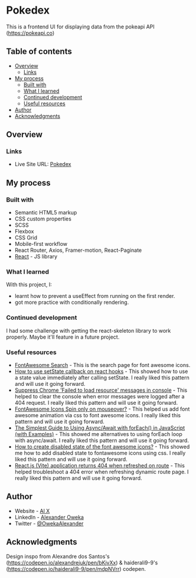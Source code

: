 # Pokedex

This is a frontend UI for displaying data from the pokeapi API (https://pokeapi.co)

## Table of contents

- [Overview](#overview)
  - [Links](#links)
- [My process](#my-process)
  - [Built with](#built-with)
  - [What I learned](#what-i-learned)
  - [Continued development](#continued-development)
  - [Useful resources](#useful-resources)
- [Author](#author)
- [Acknowledgments](#acknowledgments)

## Overview

### Links

- Live Site URL: [Pokedex](https://pokedex-alexola-ng.vercel.app/)

## My process

### Built with

- Semantic HTML5 markup
- CSS custom properties
- SCSS
- Flexbox
- CSS Grid
- Mobile-first workflow
- React Router, Axios, Framer-motion, React-Paginate
- [React](https://reactjs.org/) - JS library

### What I learned

With this project, I:

- learnt how to prevent a useEffect from running on the first render.
- got more practice with conditionally rendering.

### Continued development

I had some challenge with getting the react-skeleton library to work properly. Maybe it'll feature in a future project.

### Useful resources

- [FontAwesome Search](https://fontawesome.com/search) - This is the search page for font awesome icons.
- [How to use setState callback on react hooks](https://stackoverflow.com/a/61612292) - This showed how to use a state value immediately after calling setState. I really liked this pattern and will use it going forward.
- [Suppress Chrome 'Failed to load resource' messages in console](https://stackoverflow.com/questions/4500741/suppress-chrome-failed-to-load-resource-messages-in-console/30847631#30847631) - This helped to clear the console when error messages were logged after a 404 request. I really liked this pattern and will use it going forward.
- [FontAwesome Icons Spin only on mouseover?](https://stackoverflow.com/questions/21030259/fontawesome-icons-spin-only-on-mouseover) - This helped us add font awesome animation via css to font awesome icons. I really liked this pattern and will use it going forward.
- [The Simplest Guide to Using Async/Await with forEach() in JavaScript (with Examples)](https://plainenglish.io/blog/async-await-foreach) - This showed me alternatives to using forEach loop with async/await. I really liked this pattern and will use it going forward.
- [How to create disabled state of the font awesome icons?](https://stackoverflow.com/a/50208559) - This showed me how to add disabled state to fontawesome icons using css. I really liked this pattern and will use it going forward.
- [React.js (Vite) application returns 404 when refreshed on route](https://stackoverflow.com/questions/70870735/react-js-vite-application-returns-404-when-refreshed-on-route/74695785) - This helped troubleshoot a 404 error when refreshing dynamic route page. I really liked this pattern and will use it going forward.

## Author

- Website - [Al X](https://alexander-oweka.netlify.app)
- LinkedIn - [Alexander Oweka](https://www.linkedin.com/in/alexander-oweka-6bb086166/)
- Twitter - [@OwekaAlexander](https://twitter.com/OwekaAlexander)

## Acknowledgments

Design inspo from Alexandre dos Santos's (https://codepen.io/alexandrejuk/pen/bKjvXx) & haiderali9-9's (https://codepen.io/haiderali9-9/pen/mdpNVrr) codepen.

